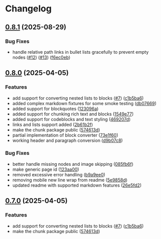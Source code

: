 # Changelog

## [0.8.1](https://github.com/brittonhayes/notionmd/compare/v0.8.0...v0.8.1) (2025-08-29)


### Bug Fixes

* handle relative path links in bullet lists gracefully to prevent empty nodes ([#12](https://github.com/brittonhayes/notionmd/issues/12)) ([#13](https://github.com/brittonhayes/notionmd/issues/13)) ([f6ec0eb](https://github.com/brittonhayes/notionmd/commit/f6ec0ebb3e177aa2f30615ea1a8c6d8ea0b930c5))

## [0.8.0](https://github.com/brittonhayes/notionmd/compare/v0.7.0...v0.8.0) (2025-04-05)


### Features

* add support for converting nested lists to blocks ([#7](https://github.com/brittonhayes/notionmd/issues/7)) ([c1b5ba6](https://github.com/brittonhayes/notionmd/commit/c1b5ba643728feba0058535f74abff8722004c3b))
* added complex markdown fixtures for some smoke testing ([db07669](https://github.com/brittonhayes/notionmd/commit/db0766996a66bd73f9e7707fde4cec85de281473))
* added support for blockquotes ([123096a](https://github.com/brittonhayes/notionmd/commit/123096acddb2dcbd77267a57db5f97a0d2a5e192))
* added support for chunking rich text and blocks ([1549e77](https://github.com/brittonhayes/notionmd/commit/1549e779c3f03007182acebd35aafe103e9fc45d))
* added support for codeblocks and text styling ([469207d](https://github.com/brittonhayes/notionmd/commit/469207d2ae1d485765929469195250cf7cf58c35))
* links and lists support added ([2b61b2f](https://github.com/brittonhayes/notionmd/commit/2b61b2fa79df2623180258febd0ade0f701fc615))
* make the chunk package public ([574613d](https://github.com/brittonhayes/notionmd/commit/574613d50aeb0a0c0755e0f7ed2ac3b9fb0de987))
* partial implementation of block converter ([73e1f60](https://github.com/brittonhayes/notionmd/commit/73e1f6034a906555c7b0f1d04da28d12847ed679))
* working header and paragraph conversion ([d9b07c8](https://github.com/brittonhayes/notionmd/commit/d9b07c84ca7cd5dd6d48bace970fc54e1cc9608c))


### Bug Fixes

* better handle missing nodes and image skipping ([085fb6f](https://github.com/brittonhayes/notionmd/commit/085fb6f691f04d9b186e46651c7c8c69124921e5))
* make generic page id ([123aa00](https://github.com/brittonhayes/notionmd/commit/123aa003349b0f9a87f8d0e881d7645024c3d4dc))
* removed excessive error handling ([b9a9ee0](https://github.com/brittonhayes/notionmd/commit/b9a9ee05ad32d0657ffe7fe3c80354fde7262c73))
* removing mobile new line wrap from readme ([5e9858d](https://github.com/brittonhayes/notionmd/commit/5e9858d3a28f3a14ce43aa04ee6927b1a3ac1eca))
* updated readme with supported markdown features ([26e5fd2](https://github.com/brittonhayes/notionmd/commit/26e5fd27cb880c1c58c0a47840b545e979e9e255))

## [0.7.0](https://github.com/brittonhayes/notionmd/compare/v0.6.1...v0.7.0) (2025-04-05)


### Features

* add support for converting nested lists to blocks ([#7](https://github.com/brittonhayes/notionmd/issues/7)) ([c1b5ba6](https://github.com/brittonhayes/notionmd/commit/c1b5ba643728feba0058535f74abff8722004c3b))
* make the chunk package public ([574613d](https://github.com/brittonhayes/notionmd/commit/574613d50aeb0a0c0755e0f7ed2ac3b9fb0de987))

